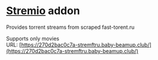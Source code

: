 # [Stremio](https://www.stremio.com/) addon
Provides torrent streams from scraped fast-torent.ru

Supports only movies<br>
URL: [https://270d2bac0c7a-stremftru.baby-beamup.club/](https://270d2bac0c7a-stremftru.baby-beamup.club/)
